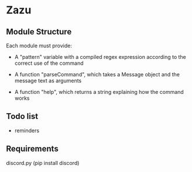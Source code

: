 # Zazu

## Module Structure

Each module must provide:

+ A "pattern" variable with a compiled regex expression according to the correct use of the command

+ A function "parseCommand", which takes a Message object and the message text as arguments

+ A function "help", which returns a string explaining how the command works


## Todo list

+ reminders

## Requirements

discord.py (pip install discord)

